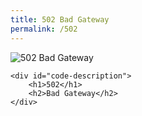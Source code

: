 ```yaml
---
title: 502 Bad Gateway
permalink: /502
---
```

<div class="status-page-container">
<div>
    <img src="https://i.imgur.com/2ze2o1Z.jpg" alt="502 Bad Gateway" />

    <div id="code-description">
        <h1>502</h1>
        <h2>Bad Gateway</h2>
    </div>
</div>
</div>
